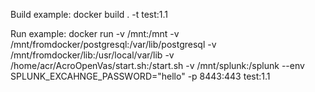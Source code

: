 Build example:
docker build . -t test:1.1

Run example:
docker run -v /mnt:/mnt -v /mnt/fromdocker/postgresql:/var/lib/postgresql -v /mnt/fromdocker/lib:/usr/local/var/lib -v /home/acr/AcroOpenVas/start.sh:/start.sh -v /mnt/splunk:/splunk --env SPLUNK_EXCAHNGE_PASSWORD="hello" -p 8443:443 test:1.1

